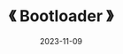 ---
title: "《 Bootloader 》"
date: 2023-11-09  
menu:
  main:
    identifier: "linux-boot"
    parent: "linux"
    name: "《 BootLoader 》"
    weight: 6
---